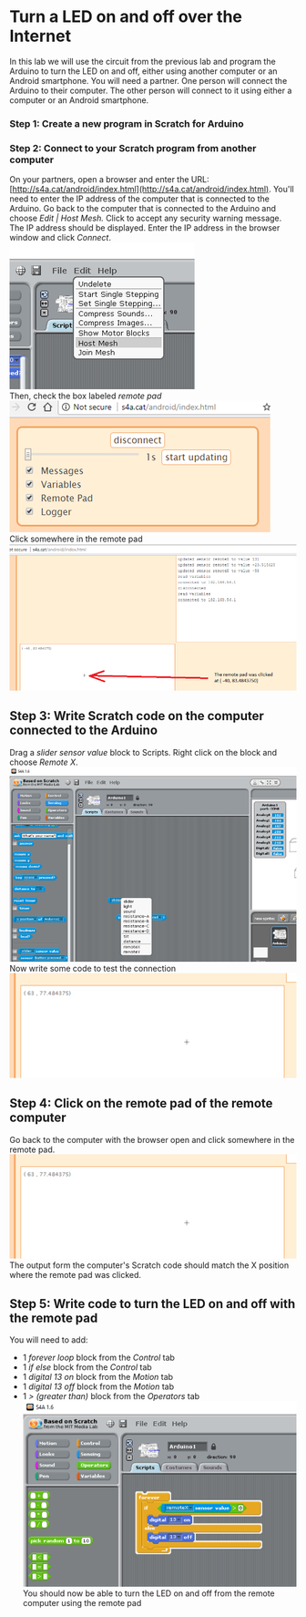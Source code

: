 # Turn a LED on and off over the Internet
In this lab we will use the circuit from the previous lab and program the Arduino to turn the LED on and off, either using another computer or an Android smartphone. You will need a partner. One person will connect the Arduino to their computer. The other person will connect to it using either a computer or an Android smartphone.
### Step 1: Create a new program in Scratch for Arduino
### Step 2: Connect to your Scratch program from another computer
On your partners, open a browser and enter the URL: [http://s4a.cat/android/index.html](http://s4a.cat/android/index.html). You'll need to enter the IP address of the computer that is connected to the Arduino. Go back to the computer that is connected to the Arduino and choose *Edit | Host Mesh.* Click to accept any security warning message. The IP address should be displayed. Enter the IP address in the browser window and click *Connect*.     
![](IOT1.png)    
Then, check the box labeled *remote pad*   
![](IOT2.png)   
Click somewhere in the remote pad   
![](IOT3.png)   
## Step 3: Write Scratch code on the computer connected to the Arduino
Drag a *slider sensor value* block to Scripts. Right click on the block and choose *Remote X*.   
![](IOT4.png)   
Now write some code to test the connection   
![](IOT5.png)   

## Step 4: Click on the remote pad of the remote computer
Go back to the computer with the browser open and click somewhere in the remote pad.   
![](IOT6.png)   
The output form the computer's Scratch code should match the X position where the remote pad was clicked.   

## Step 5: Write code to turn the LED on and off with the remote pad
You will need to add:
- 1 *forever loop* block from the *Control* tab
- 1 *if else* block from the *Control* tab
- 1 *digital 13 on* block from the *Motion* tab
- 1 *digital 13 off* block from the *Motion* tab
- 1 *> (greater than)* block from the *Operators* tab
![](IOT7.png)   
You should now be able to turn the LED on and off from the remote computer using the remote pad 
